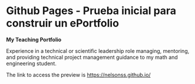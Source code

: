 # Github Pages - Prueba inicial para construir un ePortfolio
**My Teaching Portfolio**

Experience in a technical or scientific leadership role managing, mentoring, and providing technical project management guidance to my math and engineering student.

The link to access the preview is https://nelsonss.github.io/
